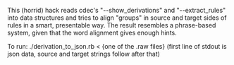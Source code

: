 This (horrid) hack reads cdec's "--show_derivations" and "--extract_rules" into
data structures  and tries to align "groups" in source and target sides
of rules in a smart, presentable way. The result resembles a phrase-based
system, given that the word alignment gives enough hints.

To run:
    ./derivation_to_json.rb < {one of the .raw files}
(first line of stdout is json data, source and target strings follow after that)


